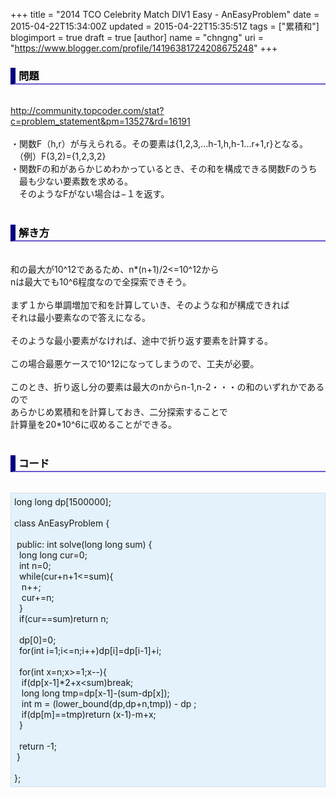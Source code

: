 +++
title = "2014 TCO Celebrity Match DIV1 Easy - AnEasyProblem"
date = 2015-04-22T15:34:00Z
updated = 2015-04-22T15:35:51Z
tags = ["累積和"]
blogimport = true
draft = true
[author]
	name = "chngng"
	uri = "https://www.blogger.com/profile/14196381724208675248"
+++

<div dir="ltr" style="text-align: left;" trbidi="on"><h3 style="border-bottom: 2px solid slateblue; border-left: 8px solid navy; color: black; padding: 0px 0px 1px 5px;">問題 </h3><br /><a href="http://community.topcoder.com/stat?c=problem_statement&amp;pm=13527&amp;rd=16191" target="_blank">http://community.topcoder.com/stat?c=problem_statement&amp;pm=13527&amp;rd=16191</a><br /><br />・関数F（h,r）が与えられる。その要素は{1,2,3,...h-1,h,h-1...r+1,r}となる。<br />　（例）F(3,2)={1,2,3,2}<br />・関数Fの和があらかじめわかっているとき、その和を構成できる関数Fのうち<br />　最も少ない要素数を求める。<br />　そのようなFがない場合は−１を返す。<br /><br /><h3 style="border-bottom: 2px solid slateblue; border-left: 8px solid navy; color: black; padding: 0px 0px 1px 5px;">解き方 </h3><br />和の最大が10^12であるため、n*(n+1)/2&lt;=10^12から<br />nは最大でも10^6程度なので全探索できそう。<br /><br />まず１から単調増加で和を計算していき、そのような和が構成できれば<br />それは最小要素なので答えになる。<br /><br />そのような最小要素がなければ、途中で折り返す要素を計算する。<br /><br />この場合最悪ケースで10^12になってしまうので、工夫が必要。<br /><br />このとき、折り返し分の要素は最大のnからn-1,n-2・・・の和のいずれかであるので<br />あらかじめ累積和を計算しておき、二分探索することで<br />計算量を20*10^6に収めることができる。<br /><br /><h3 style="border-bottom: 2px solid slateblue; border-left: 8px solid navy; color: black; padding: 0px 0px 1px 5px;">コード </h3><br /><div style="background-color: #e3f2fb; border: 1px dotted #CCCCCC; padding: 5px;">long long dp[1500000];<br /><br />class AnEasyProblem {<br /><br /><span class="Apple-tab-span" style="white-space: pre;"> </span>public: int solve(long long sum) {<br /><span class="Apple-tab-span" style="white-space: pre;">  </span>long long cur=0;<br /><span class="Apple-tab-span" style="white-space: pre;">  </span>int n=0;<br /><span class="Apple-tab-span" style="white-space: pre;">  </span>while(cur+n+1&lt;=sum){<br /><span class="Apple-tab-span" style="white-space: pre;">   </span>n++;<br /><span class="Apple-tab-span" style="white-space: pre;">   </span>cur+=n;<br /><span class="Apple-tab-span" style="white-space: pre;">  </span>}<br /><span class="Apple-tab-span" style="white-space: pre;">  </span>if(cur==sum)return n;<br /><br /><span class="Apple-tab-span" style="white-space: pre;">  </span>dp[0]=0;<br /><span class="Apple-tab-span" style="white-space: pre;">  </span>for(int i=1;i&lt;=n;i++)dp[i]=dp[i-1]+i;<br /><br /><span class="Apple-tab-span" style="white-space: pre;">  </span>for(int x=n;x&gt;=1;x--){<br /><span class="Apple-tab-span" style="white-space: pre;">   </span>if(dp[x-1]*2+x&lt;sum)break;<br /><span class="Apple-tab-span" style="white-space: pre;">   </span>long long tmp=dp[x-1]-(sum-dp[x]);<br /><span class="Apple-tab-span" style="white-space: pre;">   </span>int m = (lower_bound(dp,dp+n,tmp)) - dp ;<br /><span class="Apple-tab-span" style="white-space: pre;">   </span>if(dp[m]==tmp)return (x-1)-m+x;<br /><span class="Apple-tab-span" style="white-space: pre;">  </span>}<br /><br /><span class="Apple-tab-span" style="white-space: pre;">  </span>return -1;<br /><span class="Apple-tab-span" style="white-space: pre;"> </span>}<br /><br />};</div></div>
